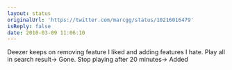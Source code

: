 ```yaml
---
layout: status
originalUrl: 'https://twitter.com/marcgg/status/10216016479'
isReply: false
date: 2010-03-09 11:06:10
---
```


Deezer keeps on removing feature I liked and adding features I hate. Play all in search result-&gt; Gone. Stop playing after 20 minutes-&gt; Added
